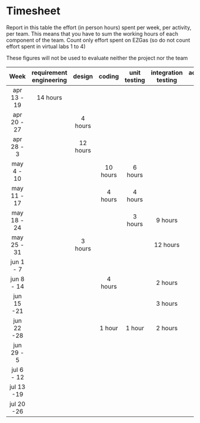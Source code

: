 # Timesheet

Report in this table the effort (in person hours) spent per week, per activity, per team. 
This means that you have to sum the working hours of each component of the team.
Count only effort spent on EZGas (so do not count effort spent in virtual labs 1 to 4)

These figures will not be used to evaluate neither the project nor the team

| Week | requirement engineering | design | coding | unit testing | integration testing | acceptance testing | management | git maven |
|:-----------:|:--------:|:-----------:|:-----------:|:----------:|:------------:|:---------------:|:-------------:|:--------------:|
| apr 13 - 19|14 hours | | | | | | 3 hours| 4 hours| 
| apr 20 - 27| | 4 hours| | | | |5 hours | 5 hours | 
| apr 28 - 3 | |12 hours | | | | | | 1 hour | 
| may 4 - 10 | | |10 hours |6 hours | | | |2 hours| 
| may 11 - 17| | |4 hours |4 hours | | | 1 hour|2 hours | 
| may 18 - 24| | | | 3 hours|9 hours | | | 3 hours | 
| may 25 - 31| |3 hours | | |12 hours | |2 hours | 2 hours| 
| jun 1 -  7 | | | | | |4 hours | 1 hour | 1 hour| 
| jun 8 - 14 | | |4 hours | | 2 hours| 2 hours | |1 hour | 
| jun 15 -21 | | | | | 3 hours| | | 1 hour| 
| jun 22 -28 | | | 1 hour|1 hour |2 hours | |4 hours |1 hour | 
| jun 29 - 5 | | | | | | |2 hours | | 
| jul 6 - 12 | | | | | | | | | 
| jul 13 -19 | | | | | | | | |
| jul 20 -26 | | | | | | | | |
